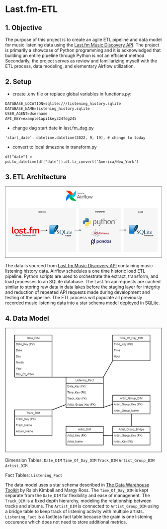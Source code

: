 # Last.fm-ETL

## 1. Objective
The purpose of this project is to create an agile ETL pipeline and data model for music listening data using the [Last.fm Music Discovery API](https://www.last.fm/api). The project is primarily a showcase of Python programming and it is acknowledged that building an entire pipeline through Python is not an efficient method. Secondarily, the project serves as review and familiarizing myself with the ETL process, data modeling, and elementary Airflow utilization.

## 2. Setup
- create .env file or replace global variables in functions.py:

```
DATABASE_LOCATION=sqlite:///listening_history.sqlite
DATABASE_NAME=listening_history.sqlite
USER_AGENT=Username
API_KEY=example1api1key324fdg245
```

- change dag start date in last.fm_dag.py

```
'start_date': datetime.datetime(2022, 9, 19), # change to today
```

- convert to local timezone in transform.py
```
df["date"] = pd.to_datetime(df["date"]).dt.tz_convert('America/New_York')
```

## 3. ETL Architecture
![Project Basic Architecture](images/Last.fm_ETL.png)

The data is sourced from [Last.fm Music Discovery API](https://www.last.fm/api) containing music listening history data. Airflow schedules a one time historic load ETL pipeline. Python scripts are used to orchestrate the extract, transform, and load processes to an SQLite database. The Last.fm api requests are cached similar to storing raw data in data lakes before the staging layer for integrity and reduction of repeated API requests made during development and testing of the pipeline. The ETL process will populate all previously recorded music listening data into a star schema model deployed in SQLite.

## 4. Data Model
![Data Model](images/Data_Model.png)

Dimension Tables:
`Date_DIM`
`Time_Of_Day_DIM`
`Track_DIM`
`Artist_Group_DIM`
`Artist_DIM`

Fact Tables:
`Listening_Fact`

The data model uses a star schema described in [The Data Warehouse Toolkit](https://www.kimballgroup.com/data-warehouse-business-intelligence-resources/books/data-warehouse-dw-toolkit/) by Ralph Kimball and Margy Ross. The `Time_Of_Day_DIM` is kept separate from the `Date_DIM` for flexibility and ease of managenent. The `Track_DIM` is a fixed depth hierarchy, modeling the relationship between tracks and albums. The `Artist_DIM` is connected to `Artist_Group_DIM` using a bridge table to keep track of listening activity with multiple artists. `Listening_Fact` is a factless fact table because the grain is one listening occurence which does not need to store additional metrics.
